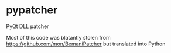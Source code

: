 # pypatcher
PyQt DLL patcher

Most of this code was blatantly stolen from https://github.com/mon/BemaniPatcher but translated into Python
